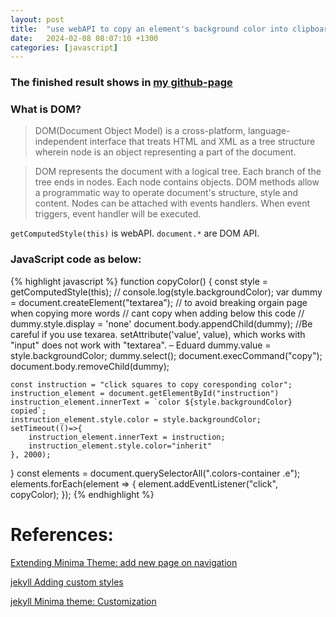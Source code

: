 ```yaml
---
layout: post
title:  "use webAPI to copy an element's background color into clipboard"
date:   2024-02-08 08:07:10 +1300
categories: [javascript]
---
```


### The finished result shows in [my github-page](https://guanzhou-zhao.github.io/colors/)

### What is DOM?

> DOM(Document Object Model) is a cross-platform, language-independent interface that treats HTML and XML as a tree structure wherein node is an object representing a part of the document.

> DOM represents the document with a logical tree. Each branch of the tree ends in nodes. Each node contains objects. DOM methods allow a programmatic way to operate document's structure, style and content. Nodes can be attached with events handlers. When event triggers, event handler will be executed.

`getComputedStyle(this)` is webAPI. `document.*` are DOM API.

### JavaScript code as below:

{% highlight javascript %}
function copyColor() {
    const style = getComputedStyle(this);
    // console.log(style.backgroundColor);
    var dummy = document.createElement("textarea");
    // to avoid breaking orgain page when copying more words
    // cant copy when adding below this code
    // dummy.style.display = 'none'
    document.body.appendChild(dummy);
    //Be careful if you use texarea. setAttribute('value', value), which works with "input" does not work with "textarea". – Eduard
    dummy.value = style.backgroundColor;
    dummy.select();
    document.execCommand("copy");
    document.body.removeChild(dummy);

    const instruction = "click squares to copy coresponding color";
    instruction_element = document.getElementById("instruction")
    instruction_element.innerText = `color ${style.backgroundColor} copied`;
    instruction_element.style.color = style.backgroundColor;
    setTimeout(()=>{
        instruction_element.innerText = instruction;
        instruction_element.style.color="inherit"
    }, 2000);
}
const elements = document.querySelectorAll(".colors-container .e");
elements.forEach(element => {
    element.addEventListener("click", copyColor);
});
{% endhighlight %}

# References:

[Extending Minima Theme: add new page on navigation](https://talk.jekyllrb.com/t/extending-minima-theme/7964)

[jekyll Adding custom styles](https://talk.jekyllrb.com/t/adding-custom-styles/5903)

[jekyll Minima theme: Customization](https://github.com/jekyll/minima/tree/v2.5.1#customization)

